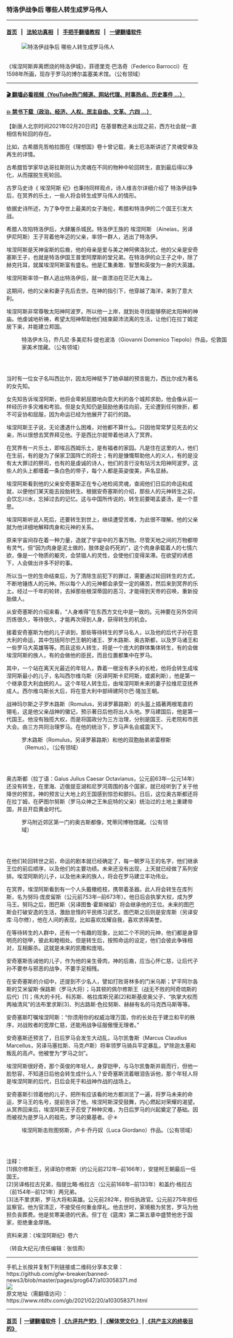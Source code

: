 ### 特洛伊战争后 哪些人转生成罗马伟人
------------------------

#### [首页](https://github.com/gfw-breaker/banned-news3/blob/master/README.md) &nbsp;&nbsp;|&nbsp;&nbsp; [法轮功真相](https://github.com/begood0513/basic/blob/master/README.md)  &nbsp;&nbsp;|&nbsp;&nbsp; [手把手翻墙教程](https://github.com/gfw-breaker/guides/wiki)  &nbsp;&nbsp;|&nbsp;&nbsp; [一键翻墙软件](https://github.com/gfw-breaker/nogfw/blob/master/README.md)  



<div><div class="featured_image">
 <figure>
  <img alt="特洛伊战争后 哪些人转生成罗马伟人" src="https://i.ntdtv.com/assets/uploads/2021/02/2021-02-20_151132-800x450.jpg"/>
 </figure><br/>
 <span class="caption">
  《埃涅阿斯奔离燃烧的特洛伊城》，菲德里克·巴洛奇（Federico Barrocci）在1598年所画，现存于罗马的博尔盖塞美术馆。（公有领域）
 </span>
</div>
</div><hr/>

#### [ 🎬  翻墙必看视频（YouTube热门频道、网站代理、时事热点、历史事件 ...）](https://github.com/gfw-breaker/links/blob/master/banned.md)

#### [ 💥  禁书下载（政治、经济、人权、民主自由、文革、六四 ...）](https://github.com/gfw-breaker/books/blob/master/README.md)

<div><div class="post_content" itemprop="articleBody">
 <p>
  【新唐人北京时间2021年02月20日讯】在基督教还未出现之前，西方社会就一直相信有轮回的存在。
 </p>
 <p>
  比如，古希腊先哲柏拉图在《理想国》卷十曾记载，勇士厄洛斯讲述了灵魂受审及再生的详情。
 </p>
 <p>
  古希腊哲学家毕达哥拉斯则认为灵魂在不同的物种中轮回转生，直到最后得以净化，从而摆脱生死轮回。
 </p>
 <p>
  古罗马史诗《
  <ok href="https://www.ntdtv.com/gb/埃涅阿斯.htm">
   埃涅阿斯
  </ok>
  纪》也秉持同样观点，诗人维吉尔详细介绍了
  <ok href="https://www.ntdtv.com/gb/特洛伊战争.htm">
   特洛伊战争
  </ok>
  后，在冥界的乐土，一些人将会转生成罗马伟人的情形。
 </p>
 <p>
  依据史诗所述，为了争夺世上最美的女子海伦，希腊和特洛伊的二个国王引发大战。
 </p>
 <p>
  希腊人攻陷特洛伊后，大肆屠杀城民。特洛伊王族的
  <ok href="https://www.ntdtv.com/gb/埃涅阿斯.htm">
   埃涅阿斯
  </ok>
  （Aineías，另译伊尼阿斯）王子背着他年迈的父亲，率领一群人，逃出了特洛伊。
 </p>
 <p>
  埃涅阿斯是天神宙斯的后裔，他的母亲是爱与美之神阿佛洛狄忒，他的父亲是安奇塞斯王子，也就是特洛伊国王普里阿摩斯的堂兄弟。在特洛伊的众王子之中，除了赫克托耳，就属埃涅阿斯富有盛名。他是汇集勇敢、智慧和英俊为一身的大英雄。
 </p>
 <p>
  埃涅阿斯率领一群人逃出特洛伊后，就一直漂泊在茫茫大海上。
 </p>
 <p>
  这期间，他的父亲和妻子先后去世。在神的指引下，他穿越了海洋，来到了意大利。
 </p>
 <p>
  埃涅阿斯非常尊敬太阳神阿波罗。所以他一上岸，就到处寻找能够祭祀太阳神的神庙。他虔诚地祈祷，希望太阳神帮助他们结束颠沛流离的生活，让他们在拉丁姆定居下来，并能建立邦国。
 </p>
 <figure class="wp-caption alignnone" id="attachment_103058380" style="width: 546px">
  <img alt="" class="size-full wp-image-103058380" src="https://i.ntdtv.com/assets/uploads/2021/02/2021-02-20_151112.jpg">
   <br/><figcaption class="wp-caption-text">
    特洛伊木马，乔凡尼·多美尼科·提也波洛（Giovanni Domenico Tiepolo）作品，伦敦国家美术馆藏。（公有领域）
    <br/>
   </figcaption><br/>
  </img>
 </figure><br/>
 <p>
  当时有一位女子名叫西比尔，因太阳神赋予了她卓越的预言能力，西比尔成为著名的女先知。
 </p>
 <p>
  女先知告诉埃涅阿斯，他将会卑躬屈膝地向意大利的各个城邦求助，他会像从前一样经历许多灾难和考验。但是女先知仍是鼓励他勇往向前，无论遭到任何挫折，都不可妥协和屈服，因为命运已经为他展开了前行的路。
 </p>
 <p>
  埃涅阿斯王子说，无论遭遇什么困难，对他都不算什么。只因他常常梦见死去的父亲，所以很想去冥界拜见他。于是西比尔就带着他进入了冥界。
 </p>
 <p>
  在冥界有一片乐土，即埃吕西姆乐土，是有福者的家园。凡是住在这里的人，他们在生前，有的是为了保家卫国阵亡的将士；有的是慷慨帮助他人的义人，有的是没有太大罪过的祭司，也有的是虔诚的诗人，他们的言行没有玷污太阳神阿波罗。这些人的头上都缠着一条白色的带子，每个人都是英姿俊美，声名显赫。
 </p>
 <p>
  埃涅阿斯看到他的父亲安奇塞斯正在专心地检阅灵魂，查阅他们日后的命运和成就，以便他们某天能去投胎转生。根据安奇塞斯的介绍，那些人的元神转生之前，会饮忘川水，忘掉过去的记忆。这与中国所传说的，转生前要喝孟婆汤，是一个意思。
 </p>
 <p>
  埃涅阿斯听说人死后，还要转生到世上，继续遭受苦难，为此很不理解。他的父亲就为他详细地解释肉身和元神的关系。
 </p>
 <p>
  原来宇宙间存在着一种力量，造就了宇宙中的万事万物。尽管天地之间的万物都带有灵气，但“因为肉身是泥土做的，肢体是会朽死的”，这个肉身承载着人的七情六欲，像是一个物质的躯壳，会禁锢人的灵性，会使他们变得呆滞。在欲望的诱惑下，人会做出许多不好的事。
 </p>
 <p>
  所以当一世的生命结束后，为了清除生前犯下的罪过，需要通过轮回转生的方式，不断地锤炼人的元神。所以每个人的元神都会承受一定的痛苦，然后来到冥界的乐土。经过一千年的轮转，去掉那些根深蒂固的恶习，才能得到天帝的召唤，重新投胎做人。
 </p>
 <p>
  从安奇塞斯的介绍来看，“人身难得”在东西方文化中是一致的。元神要在另外空间历炼很久，等待很久，才能再次得到人身，获得转生的机会。
 </p>
 <p>
  接着安奇塞斯为他的儿子讲到，那些等待转生的罗马名人，以及他的后代子孙在意大利的命运，其中包括阿尔巴王朝的诸王、罗木路斯、奥古斯都，以及罗马诸王和一些罗马大英雄等等。而且这些人转生，将是一个庞大的群体集体转生，有的会做埃涅阿斯的族人，有的会做他的臣民，而且位置都集中在罗马。
 </p>
 <p>
  其中，一个站在离天光最近的年轻人，靠着一根没有矛头的长枪，他将会转生成埃涅阿斯最小的儿子，名叫西尔维乌斯（另译阿斯卡尼阿斯，或裘利斯），他是第一个继承意大利血统的人。这个年轻人转生后，由埃涅阿斯未来的妻子拉维尼亚抚养成人。西尔维乌斯长大后，将在意大利中部缔建阿尔巴·隆加王朝。
 </p>
 <p>
  战神玛尔斯之子罗木路斯（Romulus，另译罗慕路斯）的头盔上插著两根笔直的翎毛，这是他父亲战神的徽记，预示著日后他将出人头地。罗马建国后，他是第一代国王。他没有独揽大权，而是将国政分为三方治理，分别是国王、元老院和市民大会。由三方共同治理罗马。在他的统治下，罗马声名会威震天下。
 </p>
 <figure class="wp-caption alignnone" id="attachment_103058378" style="width: 412px">
  <img alt="" class="size-full wp-image-103058378" src="https://i.ntdtv.com/assets/uploads/2021/02/2021-02-20_151100.jpg">
   <br/><figcaption class="wp-caption-text">
    罗木路斯（Romulus，另译罗慕路斯）和他的双胞胎弟弟雷穆斯（Remus）。（公有领域）
    <br/>
   </figcaption><br/>
  </img>
 </figure><br/>
 <p>
  奥古斯都（拉丁语：Gaius Julius Caesar Octavianus，公元前63年─公元14年）还没有转生，在里海、迈俄提亚湖和尼罗河周围的各个国家，就已经听到了关于他降世的预言。神的预言让大地上的王国感到惊恐和颤抖。日后，这位奥古斯都还将在拉丁姆，在萨图尔努斯（罗马众神之王朱庇特的父亲）统治过的土地上重建帝国，并且开启黄金时代。
 </p>
 <figure class="wp-caption alignnone" id="attachment_103058377" style="width: 410px">
  <img alt="" class="size-full wp-image-103058377" src="https://i.ntdtv.com/assets/uploads/2021/02/2021-02-20_151046.jpg"/>
  <br/><figcaption class="wp-caption-text">
   罗马附近郊区第一门的奥古斯都像，梵蒂冈博物馆藏。（公有领域）
   <br/>
  </figcaption><br/>
 </figure><br/>
 <p>
  在他们轮回转世之前，命运的剧本就已经确定了，每一朝罗马王的名字，他们继承王位的前后顺序，以及他们的主要功绩。未来还没有出现，上天就已经做了系列安排。埃涅阿斯的儿子，以及他未来的族人，将会在罗马建立丰功伟业。
 </p>
 <p>
  在冥界，埃涅阿斯看到有一个人头戴橄榄枝，携带着圣器。此人将会转生在库列斯，名为努玛·庞皮留斯（公元前753年─前673年）。他日后会执掌大权，成为罗马王。努玛之后，图巴斯（另译图鲁·霍斯梯留）将会继承他的王位。未来的图巴斯会打破安逸的生活，激励怠惰的平民练习武艺。图巴斯之后则是安库斯（另译安库·马尔修），他在人间的表现，比如喜欢炫耀自我，喜欢求得美誉。
 </p>
 <p>
  在等待转生的人群中，还有一个有趣的现象，比如二个不同的元神，他们都是身穿明亮的铠甲，彼此和睦相处。但是转生后，按照命运的设定，他们会彼此争锋相对，互相厮杀。这就是未来的凯撒和庞培。
 </p>
 <p>
  安奇塞斯告诫他的儿子，作为他的亲生骨肉，神的后裔，应当心怀仁慈，让后代子孙不要参与邪恶的战争，不要手足相残。
 </p>
 <p>
  在安奇塞斯的介绍中，还提到不少名人，譬如打败哥林多的门米乌斯；铲平阿尔各斯的艾米留斯·保路斯（罗马大将）；马其顿的佩尔修斯王（战无不败的阿奇琉斯的后代）[1]；伟大的卡托、科苏斯、格拉库斯兄弟[2]和斯基皮奥父子、“执掌大权而两袖清风”的法布里求斯[3]、列古路斯·色拉努斯、赫赫有名的马克西马斯等等。
 </p>
 <p>
  安奇塞斯叮嘱埃涅阿斯：“你须用你的权威治理万国，你的长处在于建立和平的秩序，对战败者的宽厚仁慈，还能用战争征服傲慢无理者。”
 </p>
 <p>
  安奇塞斯还预言了，日后罗马会发生大动乱，马尔凯鲁斯（Marcus Claudius Marcellus，另译马塞拉斯、马克卢斯）将率领罗马骑兵平定暴乱，铲除迦太基和叛乱的高卢。他被誉为“罗马之剑”。
 </p>
 <p>
  埃涅阿斯很好奇，那个英俊的年轻人，身穿铠甲，与马尔凯鲁斯并肩而行，但他一脸愁容，不知道日后他会转生成什么人？安奇塞斯流着眼泪告诉他，那个年轻人将是埃涅阿斯的后代，日后会死于和战神作战的战场上。
 </p>
 <p>
  安奇塞斯引领着他的儿子，把所有应该看的地方都浏览了一遍，将罗马未来的命运，罗马王的名号，提前告诉了他。埃涅阿斯深受鼓舞，内心燃起对荣耀的渴望。从冥界回来后，埃涅阿斯王子忍受了种种灾难，为日后罗马的兴起奠定了基础。因而被视为是罗马人的祖先，罗马的奠基者。＠＊
 </p>
 <figure class="wp-caption alignnone" id="attachment_103058374" style="width: 600px">
  <img alt="" class="size-medium wp-image-103058374" src="https://i.ntdtv.com/assets/uploads/2021/02/2021-02-20_151001-600x448.jpg"/>
  <br/><figcaption class="wp-caption-text">
   埃涅阿斯击败图努斯，卢卡·乔丹奴（Luca Giordano）作品。（公有领域）
   <br/>
  </figcaption><br/>
 </figure><br/>
 <p>
  注释：
  <br/>
  [1]佩尔修斯王，另译珀尔修斯（约公元前212年─前166年），安提柯王朝最后一任国王。
  <br/>
  [2]另译格拉古兄弟，指提比略·格拉古（公元前168年─前133年）和盖约·格拉古（前154年─前121年）两兄弟。
  <br/>
  [3]法不里求斯，罗马大将和英雄。公元前282年，担任执政官。公元前275年担任监察官。他为官清正，不接受任何重金厚礼。他去世时，家境极为贫苦，罗马为他担负丧葬费。他是贫寒美德的代表。但丁在《筵席》第二第五章中盛赞他忠于国家，拒绝重金厚赂。
 </p>
 <p>
  资料来源：《埃涅阿斯纪》卷六
 </p>
 <p>
  （转自大纪元/责任编辑：张信燕）
 </p>
 <div class="single_ad">
 </div>
</div>
</div>
<hr/>
手机上长按并复制下列链接或二维码分享本文章：<br/>
https://github.com/gfw-breaker/banned-news3/blob/master/pages/prog647/a103058371.md <br/>
<a href='https://github.com/gfw-breaker/banned-news3/blob/master/pages/prog647/a103058371.md'><img src='https://github.com/gfw-breaker/banned-news3/blob/master/pages/prog647/a103058371.md.png'/></a> <br/>
原文地址（需翻墙访问）：https://www.ntdtv.com/gb/2021/02/20/a103058371.html


------------------------
#### [首页](https://github.com/gfw-breaker/banned-news3/blob/master/README.md) &nbsp;|&nbsp; [一键翻墙软件](https://github.com/gfw-breaker/nogfw/blob/master/README.md) &nbsp;| [《九评共产党》](https://github.com/gfw-breaker/9ping.md/blob/master/README.md#九评之一评共产党是什么) | [《解体党文化》](https://github.com/gfw-breaker/jtdwh.md/blob/master/README.md) | [《共产主义的终极目的》](https://github.com/gfw-breaker/gczydzjmd.md/blob/master/README.md)


<img src='http://gfw-breaker.win/banned-news3/pages/prog647/a103058371.md' width='0px' height='0px'/>